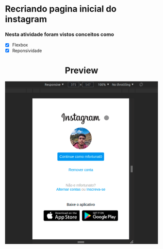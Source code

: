 # Recriando pagina inicial do instagram
### Nesta atividade foram vistos conceitos como </br>
- [x] Flexbox </br>
- [x] Reponsividade
<h1 align=center>Preview</h1>
<p align=center><img src=".github/preview.gif"/></p>